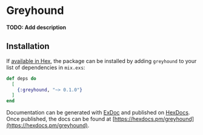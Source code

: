# Greyhound

**TODO: Add description**

## Installation

If [available in Hex](https://hex.pm/docs/publish), the package can be installed
by adding `greyhound` to your list of dependencies in `mix.exs`:

```elixir
def deps do
  [
    {:greyhound, "~> 0.1.0"}
  ]
end
```

Documentation can be generated with [ExDoc](https://github.com/elixir-lang/ex_doc)
and published on [HexDocs](https://hexdocs.pm). Once published, the docs can
be found at [https://hexdocs.pm/greyhound](https://hexdocs.pm/greyhound).

